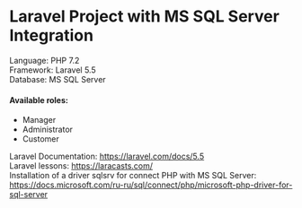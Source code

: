 # Laravel Project with MS SQL Server Integration
Language: PHP 7.2<br>
Framework: Laravel 5.5<br>
Database: MS SQL Server
<br>
<h4>Available roles:</h4>
<ul>
  <li>Manager</li>
  <li>Administrator</li>
  <li>Customer</li>
</ul>

Laravel Documentation: https://laravel.com/docs/5.5
<br>
Laravel lessons: https://laracasts.com/
<br>
Installation of a driver sqlsrv for connect PHP with MS SQL Server: https://docs.microsoft.com/ru-ru/sql/connect/php/microsoft-php-driver-for-sql-server
<br>
